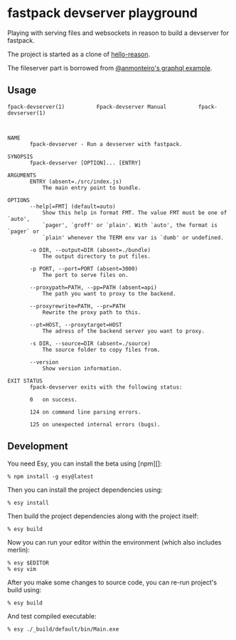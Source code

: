# fastpack devserver playground

Playing with serving files and websockets in reason to build a devserver for fastpack.

The project is started as a clone of [hello-reason](https://github.com/esy-ocaml/hello-reason).

The fileserver part is borrowed from [@anmonteiro's graphql example](https://github.com/anmonteiro/reason-graphql-fullstack).

## Usage

```
fpack-devserver(1)          Fpack-devserver Manual          fpack-devserver(1)



NAME
       fpack-devserver - Run a devserver with fastpack.

SYNOPSIS
       fpack-devserver [OPTION]... [ENTRY]

ARGUMENTS
       ENTRY (absent=./src/index.js)
           The main entry point to bundle.

OPTIONS
       --help[=FMT] (default=auto)
           Show this help in format FMT. The value FMT must be one of `auto',
           `pager', `groff' or `plain'. With `auto', the format is `pager` or
           `plain' whenever the TERM env var is `dumb' or undefined.

       -o DIR, --output=DIR (absent=./bundle)
           The output directory to put files.

       -p PORT, --port=PORT (absent=3000)
           The port to serve files on.

       --proxypath=PATH, --pp=PATH (absent=api)
           The path you want to proxy to the backend.

       --proxyrewrite=PATH, --pr=PATH
           Rewrite the proxy path to this.

       --pt=HOST, --proxytarget=HOST
           The adress of the backend server you want to proxy.

       -s DIR, --source=DIR (absent=./source)
           The source folder to copy files from.

       --version
           Show version information.

EXIT STATUS
       fpack-devserver exits with the following status:

       0   on success.

       124 on command line parsing errors.

       125 on unexpected internal errors (bugs).
```

## Development

You need Esy, you can install the beta using [npm][]:

    % npm install -g esy@latest

Then you can install the project dependencies using:

    % esy install

Then build the project dependencies along with the project itself:

    % esy build

Now you can run your editor within the environment (which also includes merlin):

    % esy $EDITOR
    % esy vim

After you make some changes to source code, you can re-run project's build using:

    % esy build

And test compiled executable:

    % esy ./_build/default/bin/Main.exe
